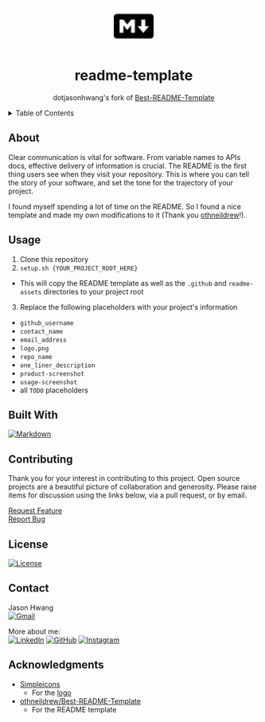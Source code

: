 <!--
MIT License

Copyright (c) 2024 Jason Hwang

Permission is hereby granted, free of charge, to any person obtaining a copy
of this software and associated documentation files (the "Software"), to deal
in the Software without restriction, including without limitation the rights
to use, copy, modify, merge, publish, distribute, sublicense, and/or sell
copies of the Software, and to permit persons to whom the Software is
furnished to do so, subject to the following conditions:

The above copyright notice and this permission notice shall be included in all
copies or substantial portions of the Software.

THE SOFTWARE IS PROVIDED "AS IS", WITHOUT WARRANTY OF ANY KIND, EXPRESS OR
IMPLIED, INCLUDING BUT NOT LIMITED TO THE WARRANTIES OF MERCHANTABILITY,
FITNESS FOR A PARTICULAR PURPOSE AND NONINFRINGEMENT. IN NO EVENT SHALL THE
AUTHORS OR COPYRIGHT HOLDERS BE LIABLE FOR ANY CLAIM, DAMAGES OR OTHER
LIABILITY, WHETHER IN AN ACTION OF CONTRACT, TORT OR OTHERWISE, ARISING FROM,
OUT OF OR IN CONNECTION WITH THE SOFTWARE OR THE USE OR OTHER DEALINGS IN THE
SOFTWARE.

---

Original Code for README.md:

MIT License

Copyright (c) 2019-2024 Othneil Drew

Permission is hereby granted, free of charge, to any person obtaining a copy
of this software and associated documentation files (the "Software"), to deal
in the Software without restriction, including without limitation the rights
to use, copy, modify, merge, publish, distribute, sublicense, and/or sell
copies of the Software, and to permit persons to whom the Software is
furnished to do so, subject to the following conditions:

The above copyright notice and this permission notice shall be included in all
copies or substantial portions of the Software.

THE SOFTWARE IS PROVIDED "AS IS", WITHOUT WARRANTY OF ANY KIND, EXPRESS OR
IMPLIED, INCLUDING BUT NOT LIMITED TO THE WARRANTIES OF MERCHANTABILITY,
FITNESS FOR A PARTICULAR PURPOSE AND NONINFRINGEMENT. IN NO EVENT SHALL THE
AUTHORS OR COPYRIGHT HOLDERS BE LIABLE FOR ANY CLAIM, DAMAGES OR OTHER
LIABILITY, WHETHER IN AN ACTION OF CONTRACT, TORT OR OTHERWISE, ARISING FROM,
OUT OF OR IN CONNECTION WITH THE SOFTWARE OR THE USE OR OTHER DEALINGS IN THE
SOFTWARE.
-->

<!-- PROJECT LOGO -->
<br />
<div align="center">
  <a href="https://github.com/dotjasonhwang/readme-template">
    <img src="readme-assets/markdown.svg" alt="Logo" width="80" height="80">
  </a>
  <h1 align="center">readme-template</h1>

  <p align="center">dotjasonhwang's fork of <a href="https://github.com/othneildrew/Best-README-Template">Best-README-Template</a></p></div>

<!-- TABLE OF CONTENTS -->
<details>
  <summary>Table of Contents</summary>
  <ol>
    <li><a href="#about">About</a></li>
    <li><a href="#usage">Usage</a></li>
    <li><a href="#built-with">Built With</a></li>
    <li><a href="#contributing">Contributing</a></li>
    <li><a href="#license">License</a></li>
    <li><a href="#contact">Contact</a></li>
    <li><a href="#acknowledgments">Acknowledgments</a></li>
  </ol>
</details>

## About

Clear communication is vital for software. From variable names to APIs docs, effective delivery of information is crucial. The README is the first thing users see when they visit your repository. This is where you can tell the story of your software, and set the tone for the trajectory of your project.

I found myself spending a lot of time on the README. So I found a nice template and made my own modifications to it (Thank you [othneildrew](https://github.com/othneildrew/Best-README-Template)!).

## Usage

1. Clone this repository
2. `setup.sh {YOUR_PROJECT_ROOT_HERE}`

- This will copy the README template as well as the `.github` and `readme-assets` directories to your project root

3. Replace the following placeholders with your project's information

- `github_username`
- `contact_name`
- `email_address`
- `logo.png`
- `repo_name`
- `one_liner_description`
- `product-screenshot`
- `usage-screenshot`
- all `TODO` placeholders

## Built With

[![Markdown][markdown-shield]][markdown-url]

## Contributing

Thank you for your interest in contributing to this project. Open source projects are a beautiful picture of collaboration and generosity. Please raise items for discussion using the links below, via a pull request, or by email.

[Request Feature][feature-request-url]<br>
[Report Bug][bug-report-url]

<!-- LICENSE -->

## License

[![License][license-shield]][license-url]

## Contact

Jason Hwang<br>
[![Gmail][gmail-shield]][gmail-url]<br>

More about me:<br>
[![LinkedIn][linkedin-shield]][linkedin-url]
[![GitHub][github-shield]][github-url]
[![Instagram][instagram-shield]][instagram-url]

## Acknowledgments

- [Simpleicons][simpleicons-url]
  - For the [logo][logo-url]
- [othneildrew/Best-README-Template][readme-template-url]
  - For the README template

<!-- MARKDOWN LINKS -->
<!-- https://www.markdownguide.org/basic-syntax/#reference-style-links -->

<!-- repo -->

[feature-request-url]: https://github.com/dotjasonhwang/readme-template/issues/new?labels=enhancement&template=feature-request.md
[bug-report-url]: https://github.com/dotjasonhwang/readme-template/issues/new?labels=bug&template=bug-report.md

<!-- built_with -->

[python-shield]: https://img.shields.io/badge/python-3670A0?style=for-the-badge&logo=python&logoColor=ffdd54
[python-url]: https://python.org/
[react-shield]: https://img.shields.io/badge/React-20232A?style=for-the-badge&logo=react&logoColor=61DAFB
[react-url]: https://reactjs.org/
[markdown-shield]: https://img.shields.io/badge/markdown-%23000000.svg?style=for-the-badge&logo=markdown&logoColor=white
[markdown-url]: https://www.markdownguide.org/

<!-- license -->

[license-shield]: https://img.shields.io/github/license/dotjasonhwang/readme-template.svg?style=for-the-badge
[license-url]: https://github.com/dotjasonhwang/readme-template/blob/master/LICENSE.txt

<!-- contact -->

[gmail-shield]: https://img.shields.io/badge/jason.joonsun.hwang@gmail.com-D14836?style=flat-square&logo=gmail&logoColor=white
[gmail-url]: mailto:jason.joonsun.hwang@gmail.com
[linkedin-shield]: https://img.shields.io/badge/linkedin-%230077B5.svg?style=for-the-badge&logo=linkedin&logoColor=white
[linkedin-url]: https://linkedin.com/in/dotjasonhwang
[github-shield]: https://img.shields.io/badge/GitHub-181717?style=for-the-badge&logo=github
[github-url]: https://github.com/dotjasonhwang
[instagram-shield]: https://img.shields.io/badge/Instagram-E4405F?style=for-the-badge&logo=instagram&logoColor=white
[instagram-url]: https://instagram.com/dotjasonhwang

<!-- acknowledgements -->

[simpleicons-url]: https://simpleicons.org/
[logo-url]: https://simpleicons.org/?q=markdown
[readme-template-url]: https://github.com/othneildrew/Best-README-Template
